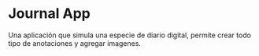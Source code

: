 # Journal App

Una aplicación que simula una especie de diario digital, permite crear todo tipo de anotaciones y agregar imagenes. 